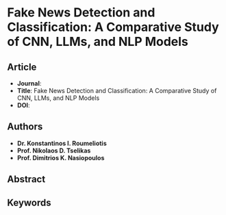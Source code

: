 # Fake News Detection and Classification: A Comparative Study of CNN, LLMs, and NLP Models

## Article
* **Journal**: 
* **Title**: Fake News Detection and Classification: A Comparative Study of CNN, LLMs, and NLP Models
* **DOI**: 

## Authors
* **Dr. Konstantinos I. Roumeliotis**
* **Prof. Nikolaos D. Tselikas**
* **Prof. Dimitrios K. Nasiopoulos**

## Abstract

## Keywords
